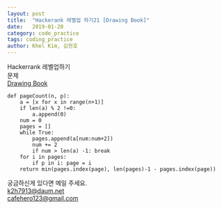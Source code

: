 ```yaml
---
layout: post
title:  "Hackerank 레벨업 하기21 [Drawing Book]"
date:   2019-01-20
category: code_practice
tags: coding_practice
author: Khel Kim, 김현호
---
```


Hackerrank 레벨업하기  
문제  
[Drawing Book](https://www.hackerrank.com/challenges/drawing-book/problem)

~~~
def pageCount(n, p):
    a = [x for x in range(n+1)]
    if len(a) % 2 !=0:
        a.append(0)
    num = 0
    pages = []
    while True:
        pages.append(a[num:num+2])
        num += 2
        if num > len(a) -1: break
    for i in pages:
        if p in i: page = i
    return min(pages.index(page), len(pages)-1 - pages.index(page))
~~~

궁금하신게 있다면 메일 주세요.  
k2h7913@daum.net  
cafehero123@gmail.com
